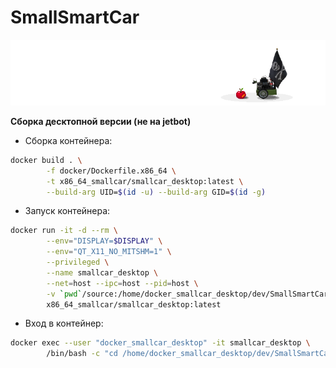 # SmallSmartCar
![pixel_car](media/car_and_apple_white.png)

**Сборка десктопной версии (не на jetbot)**
- Сборка контейнера:
```bash
docker build . \
        -f docker/Dockerfile.x86_64 \
        -t x86_64_smallcar/smallcar_desktop:latest \
        --build-arg UID=$(id -u) --build-arg GID=$(id -g)
```
- Запуск контейнера:
```bash
docker run -it -d --rm \
        --env="DISPLAY=$DISPLAY" \
        --env="QT_X11_NO_MITSHM=1" \
        --privileged \
        --name smallcar_desktop \
        --net=host --ipc=host --pid=host \
        -v `pwd`/source:/home/docker_smallcar_desktop/dev/SmallSmartCar \
        x86_64_smallcar/smallcar_desktop:latest
```
- Вход в контейнер:
```bash
docker exec --user "docker_smallcar_desktop" -it smallcar_desktop \
        /bin/bash -c "cd /home/docker_smallcar_desktop/dev/SmallSmartCar; /bin/bash"
```
